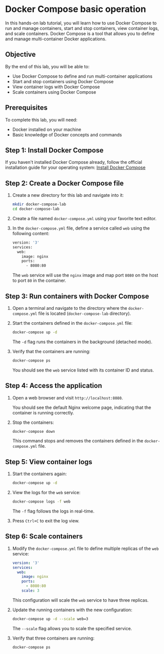# Docker Compose basic operation

In this hands-on lab tutorial, you will learn how to use Docker Compose to run and manage containers, start and stop containers, view container logs, and scale containers. Docker Compose is a tool that allows you to define and manage multi-container Docker applications.

## Objective

By the end of this lab, you will be able to:

- Use Docker Compose to define and run multi-container applications
- Start and stop containers using Docker Compose
- View container logs with Docker Compose
- Scale containers using Docker Compose

## Prerequisites

To complete this lab, you will need:

- Docker installed on your machine
- Basic knowledge of Docker concepts and commands

## Step 1: Install Docker Compose

If you haven't installed Docker Compose already, follow the official installation guide for your operating system: [Install Docker Compose](https://docs.docker.com/compose/install/)

## Step 2: Create a Docker Compose file

1. Create a new directory for this lab and navigate into it:
    
    ```bash
    mkdir docker-compose-lab
    cd docker-compose-lab
    ```
    
2. Create a file named `docker-compose.yml` using your favorite text editor.
3. In the `docker-compose.yml` file, define a service called `web` using the following content:
    
    ```bash
    version: '3'
    services:
      web:
        image: nginx
        ports:
          - 8080:80
    ```
    
    The `web` service will use the `nginx` image and map port `8080` on the host to port `80` in the container.
    

## Step 3: Run containers with Docker Compose

1. Open a terminal and navigate to the directory where the `docker-compose.yml` file is located (`docker-compose-lab` directory).
2. Start the containers defined in the `docker-compose.yml` file:
    
    ```bash
    docker-compose up -d
    ```
    
    The `-d` flag runs the containers in the background (detached mode).
    
3. Verify that the containers are running:
    
    ```bash
    docker-compose ps
    ```
    
    You should see the `web` service listed with its container ID and status.
    

## Step 4: Access the application

1. Open a web browser and visit `http://localhost:8080`.
    
    You should see the default Nginx welcome page, indicating that the container is running correctly.
    
2. Stop the containers:
    
    ```bash
    docker-compose down
    ```
    
    This command stops and removes the containers defined in the `docker-compose.yml` file.
    

## Step 5: View container logs

1. Start the containers again:
    
    ```bash
    docker-compose up -d
    ```
    
2. View the logs for the `web` service:
    
    ```bash
    docker-compose logs -f web
    ```
    
    The `-f` flag follows the logs in real-time.
    
3. Press `Ctrl+C` to exit the log view.

## Step 6: Scale containers

1. Modify the `docker-compose.yml` file to define multiple replicas of the `web` service:
    
    ```yaml
    version: '3'
    services:
      web:
        image: nginx
        ports:
          - 8080:80
        scale: 3
    ```
    
    This configuration will scale the `web` service to have three replicas.
    
2. Update the running containers with the new configuration:
    
    ```bash
    docker-compose up -d --scale web=3
    ```
    
    The `--scale` flag allows you to scale the specified service.
    
3. Verify that three containers are running:
    
    ```bash
    docker-compose ps
    ```